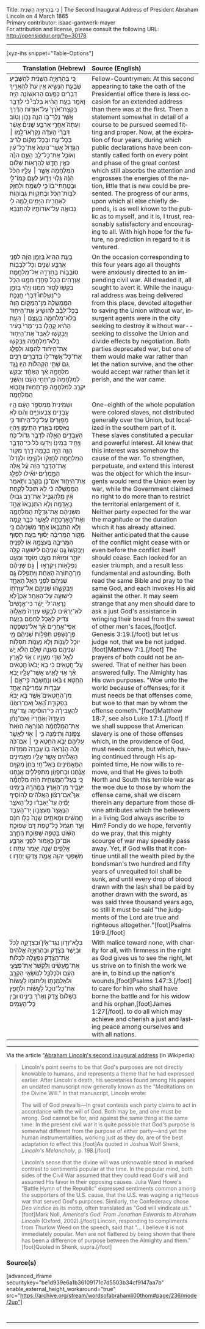 <html>
<head></head>
<body>
Title: כִּי בְּהַרְאָיָה הַשֵּׁנִית | The Second Inaugural Address of President Abraham Lincoln on 4 March 1865<br />
Primary contributor: isaac-gantwerk-mayer<br />
For attribution and license, please consult the following URL: <a href="http://opensiddur.org/?p=30178">http://opensiddur.org/?p=30178</a>
<p />
<hr />

[xyz-ihs snippet="Table-Options"]<table style="margin-left: auto; margin-right: auto;" class="draggable">
<thead><tr><th id="x" style="text-align: right;">Translation (Hebrew)</th><th style="text-align: left;">Source (English)</th></tr></thead>
<tbody>
<tr><td style="vertical-align:top;">
<div class="liturgy" lang="he">
כִּ֚י בְּהַרְאָיָ֣ה הַשֵּׁנִ֔ית לְהַשְׁבִ֖יעַ שְׁבֻעַ֣ת הַנָּשִׂ֑יא אֵ֥ין עֵת֙ לְהַאֲרִ֣יךְ דְּבָרִ֔ים כַּפַּ֥עַם הָרִאשׁוֹנָ֖ה הָיָֽה׃ וָאֹמַ֣ר בַּעֵ֣ת הַהִ֡יא בְּלִבִּי֩ כִּ֨י לְדַבֵּ֤ר בִּקְצָת־אֹ֙רֶךְ֙ עַל־אוֹד֣וֹת הַדֶּ֔רֶךְ אֲשֶׁ֖ר נֵֽלֵךְ־בּ֑וֹ הִנֵּ֖ה נָכ֥וֹן וָטֽוֹב׃ וְעַתָּה֮ אַחֲרֵ֣י אַרְבַּ֣ע שָׁנִים֒ אֲשֶׁ֗ר דִּבְרֵ֨י הָעֵדָ֜ה נִקְרְאוּ־לָ֣מוֹ ׀ בְּכׇל־עֵ֣ת וּבְכׇל־מָק֗וֹם לָרִ֨יב הַגָּד֤וֹל אֲשֶׁר־נוֹשֵׂא֙ אֶת־כׇּל־עַ֔יִן וְאוֹכֵ֖ל אֶת־כׇּל־לֵ֣ב הָעָ֑ם הִנֵּ֕ה כְּאֵ֥ין חָדָ֖שׁ לְהֵרָאֽוֹת׃ שְׁל֨וֹם הַמִּלְחָמָ֜ה אֲשֶׁ֣ר ׀ עָלָ֣יו הַכֹּ֗ל הִנֵּ֨ה גָּל֧וּי וְיָד֛וּעַ לַעַ֖ם כְּמוֹ־לִ֑י וּבָטַ֣חְתִּי־ב֔וֹ כִּ֛י לְשַׂמֵּ֥חַ וּלְחַזֵּ֖ק לִבּ֥וֹת־הַכֹּֽל׃ וּבְתִקְו֧וֹת גְּבוֹה֛וֹת לְאַחֲרִ֖ית הַיָּמִ֑ים לָ֚מָּה לִ֣י לְהִתְנַבֵּ֔א‎ נְבוּאָ֖ה עַל־אוֹדוֹתָֽיו׃
</span></div></td>
 
<td style="vertical-align:top;">
<div class="english" lang="en">
Fellow-Countrymen: At this second appearing to take the oath of the Presidential office there is less occasion for an extended address than there was at the first. Then a statement somewhat in detail of a course to be pursued seemed fitting and proper. Now, at the expiration of four years, during which public declarations have been constantly called forth on every point and phase of the great contest which still absorbs the attention and engrosses the energies of the nation, little that is new could be presented. The progress of our arms, upon which all else chiefly depends, is as well known to the public as to myself, and it is, I trust, reasonably satisfactory and encouraging to all. With high hope for the future, no prediction in regard to it is ventured.
</div></td></tr>


<tr><td style="vertical-align:top;">
<div class="liturgy" lang="he">
בַּעֵ֤ת הַהִיא֙ בַּזְּמַ֣ן הַזֶּ֔ה לִפְנֵ֖י אַרְבַּ֣ע שָׁנִ֑ים וְכׇל־לְבָב֛וֹת סוֹבְב֥וֹת בַּחֲרָדָ֖ה אֵל־מִלְחֶ֥מֶת אֶזְרָחִֽים׃ הַכֹּ֥ל פָּחֲד֖וּ מִמֶּ֑נּוּ הַכֹּ֥ל בִּקְּשׁ֖וּ לָס֥וּר מִמֶּנּֽוּ׃ וַיְהִ֗י בַּזְּמַ֣ן כִּי־נִשְׁלְחוּ֩ דִּבְרֵ֨י חֲנֻכַּ֤ת הַמֶּמְשָׁלָה֙ מִן־הַמָּק֣וֹם הַזֶּה֔ בְּכׇל־לֵבָ֕ב לְהוֹשִׁ֥יעַ אֶת־הַיִּח֖וּד בְּלֹא־מִלְחָמָ֑ה בְּעֶ֣צֶם ׀ הָעֵ֣ת הַהִ֗יא קָהֲל֤וּ בְּנֵי־מֶרִי֙ בָּעִ֔יר וַיְבַקְשׁ֤וּ לְאַבֵּד֙ אֶת־הַיִּח֣וּד בְּלֹא־מִלְחָמָ֔ה וַיְבַקְשׁ֣וּ אֶת־הַיִּח֔וּד לְהִמּ֧וֹג וּלְפַלֵּ֛ג אֶת־כׇּל־אֲשֶׁר־ל֖וֹ בִּדְבָרִ֥ים רַכִּֽים׃ גַּ֚ם שְׁתֵּ֣י הַקְּהִלּ֔וֹת הָי֥וּ נֶ֖גֶד מִלְחָמָ֑ה אַ֗ךְ הָאֶחָ֨ד יְבַקֵּ֤שׁ לְמִלְחָמָה֙ פֶּן־תְּחִ֣י הָעָ֔ם וְהַשֵּׁנִ֛י יִקְרַ֥ב לְמִלְחָמָ֖ה פֶּן־תָּמֽוּת׃ וַתָּב֖וֹא הַמִּלְחָמָֽה׃
</span></div></td>
 
<td style="vertical-align:top;">
<div class="english" lang="en">
On the occasion corresponding to this four years ago all thoughts were anxiously directed to an impending civil war. All dreaded it, all sought to avert it. While the inaugural address was being delivered from this place, devoted altogether to saving the Union without war, insurgent agents were in the city seeking to destroy it without war--seeking to dissolve the Union and divide effects by negotiation. Both parties deprecated war, but one of them would make war rather than let the nation survive, and the other would accept war rather than let it perish, and the war came.
</div></td></tr>


<tr><td style="vertical-align:top;">
<div class="liturgy" lang="he">
וּשְׁמִינִית֙ מִמִּסְפַּ֣ר הָעָ֔ם הָ֥יוּ עֲבָדִ֖ים צִבְעוֹנִיִּ֑ים וְהֵ֗ם לֹ֤א מְפֻזָּרִים֙ עַל־כׇּל־הַיִּח֔וּד כִּ֥י נֶאֶסְפ֖וּ בְּאֶ֥רֶץ הַתֵּימָֽן׃ וַיִּהְי֖וּ הָעֲבָדִ֣ים הָאֵ֑לֶּה לְדָבָ֥ר גְּדוֹל־כֹּ֖חַ וְיָחִ֥יד בְּמִינֽוֹ׃ וַיֵּדְע֣וּ כֹּ֔ל כִּי־הַדָּבָ֧ר הַזֶּ֛ה הָיָ֖ה בְּכַ֣מָּה דָּ֑רֶךְ מְק֖וֹר הַמִּלְחָמָֽה׃ לְחׇזְק֨וֹ וּלְקַיְּמ֤וֹ וּלְגׇדְלוֹ֙ אֶת־הַדָּבָ֣ר הַזֶּ֔ה עַ֨ל אֵ֚לֶּה הַמַּ֣מְרִ֔ים יוֹאִ֕ילוּ לְפַלֵּ֥ג אֶת־הַיִּח֖וּד אִם־כֵּ֣ן בִּקְרַ֑ב וַתֹּ֣אמֶר הַמֶּמְשָׁלָ֗ה כִּ֨י לֹ֤א תּוּכַל֙ לָקַ֣חַת אַ֔יִן מִ֥לְּהַגְבִּ֛יל אֶת־רַ֥ב גְּבוּל֖וֹ בָּאֲדָמָֽה׃ וְלֹ֤א הִתְנַבְּאוּ֙ אֶחָ֣ד מִשְּׁנֵיהֶ֔ם אֶת־גְּדֻלַּ֥ת הַמִּלְחָמָ֖ה וְאֶת־הַ֣אֲרָכָתָ֑הּ לַאֲשֶׁ֖ר כְּבָ֥ר קָֽמָה׃ וְלֹ֤א הִתְנַבְּאוּ֙ אֶחָ֣ד מִשְּׁנֵיהֶ֔ם כִּ֚י מְק֣וֹר הַמְּרִיבָ֔ה יָס֕וּף בַּעֵ֥ת תָּס֖וּף הַמְּרִיבָ֣ה בְּעַצְמָ֑הּ א֖וֹ לְפָנֶֽיהָ׃ וַיְבַקְשׁוּ֙ גַּ֣ם שְׁנֵיהֶ֔ם לִישׁוּעָ֥ה קַלָּ֖ה יוֹתֵ֑ר וּמִזֹּא֕ת מְעַ֥ט מוֹסָ֖ד וּמְעַ֥ט נִפְלָאֽוֹת׃ וַיִּקְרְא֣וּ ׀ גַּ֣ם שְׁנֵיהֶ֗ם מִן־הַ֤תּוֹרָה֙ הָאַחַ֔ת וַיִּתְפַּלְּלוּ֙ גַּ֣ם שְׁנֵיהֶ֔ם לִפְנֵ֥י הָאֵ֖ל הָאֶחָ֑ד וַיְבַקְשֻׁ֧הוּ שְׁנֵיהֶ֛ם אֵל־עֶזְרָת֖וֹ לִישׁוּעָ֥ה עַל־הָאַחֵֽר׃ אָכֵן֮ לֹ֣א נִ֣רְאֶה־לִי֒ יָשַׁ֗ר כִּי־אֲנָשִׁים֩ לֹא־יְרֵאִ֨ים לְבַקֵּ֤שׁ עֶזְרָה֙ מֵאֱל֣וֹהַּ צַדִּ֔יק לֶאֱכֹ֣ל לַחְמָ֔ם בְּזֵעַ֖ת אַפֵּי־אֲחֵרִ֑ים אַ֕ךְ אַל־נִשְׁפֹּ֖טָה פֶּן־נִשָּׁפֵֽט׃ תְּפִלּ֣וֹת שְׁנֵיהֶ֔ם מִ֥י יוּכַ֖ל לַעֲנ֑וֹת וְלֹ֧א נַעֲנ֛וֹת תְּפִלּ֥וֹת שְׁנֵיהֶ֖ם מְעַנֶּ֥ה שָׁלֵֽם׃ הַלֹּ֕א יֵ֛שׁ לְאֵ֥ל שַׁדַּ֖י מְעָנָֽיו׃    ׆ א֥וֹי לָאָ֖רֶץ עַל־חֲטָאִֽים׃ כִּ֨י בֹ֤א יָבֹ֙אוּ֙ חֲטָאִ֔ים אַ֕ךְ א֧וֹי לָאִ֛ישׁ אֲשֶׁר־עָלָ֖יו יָבֹ֥א הַחֵֽטְא׃ ׆ּ  בֹּ֨אוּ וְנֶחֶשְׁבָ֜ה כִּי־אִ֣ם ׀ עַבְד֣וּת עַמֵּרִיקָ֗ה אֶחָ֣ד מִן־הַחֲטָאִים֮ אֲשֶׁ֣ר בֹּ֣א יָבֹא֒ בִּפְקוּדַ֣ת הָּ֠אֵל וְאִם־רְצוֹנ֨וֹ לְהַעֲבִירָ֜הּ כִּי־הוֹסִ֗יפָה עַד־עֵ֣ת מוֹעֲדָהּ֮ וְאַחֲרָיו֒ וְאִם־נָתַ֗ן אֶת־הַמִּלְחָמָ֨ה הַנּוֹרָאָ֤ה הַזֹּאת֙ צָפ֣וֹנָה וְתֵימָ֔נָה כִּ֧י ׀ א֛וֹי לַאֲשֶׁ֥ר עֲלֵיהֶ֖ם יָבֹ֣א הַחֵ֑טְא כִּ֣י ׀ אִם־כֹּה וָכֹ֗ה הֲנִ֨רְאֶה ב֤וֹ עֲבֵרָה֙ מִמִּדּ֣וֹת הָאֱלֹהִ֔ים אֲשֶׁ֛ר עָלָ֥יו מַאֲמִינִ֖ים הַמַּאֲמִינִ֥ים בְּאֵל־חַֽי׃ בְּחֵן֙ מְקַוִּ֣ים אֲנַ֔חְנוּ וּבְחִפָּז֖וֹן מִתְפַּלְּלִ֣ים אֲנַ֑חְנוּ כִּ֚י בַּֽעַל־הַמַּשְׁחִ֣ית הַזֶּ֔ה מִלְחָמָ֕ה יַעֲבִ֥יר מִן־הָאָ֖רֶץ בִּמְהֵרָ֥ה בְיָמֵֽינוּ׃ אַךְ֩ אִם־רְצ֨וֹן הָאֱלֹהִ֜ים לְהוֹסִ֣יף יָמֶ֗יהָ עַד֩ יֵאָבְד֨וּ כׇּל־הָאֹצָ֤ר הַנֶּאֱצָר֙ מֵעִצְּב֣וֹן יָד־הָעֶ֔בֶד חֲמִשִּׁ֨ים וּמָאתַ֤יִם שָׁנָה֙ כֻּלּ֣וֹ חִנָּ֔ם וְעַ֣ד תִּגְמֹ֗ל כׇּל־טִ֥פַּת דָּם֙ שְׁפוּכַ֣ת הַשּׁ֔וֹט בְּטִפָּ֖ה שְׁפוּכַ֣ת הֶחָ֑רֶב אִם־כֵּן֙ כָּאָמ֔וּר לִפְנֵ֥י אַרְבַּ֛ע אֲלָפִ֥ים שָׁנָ֖ה יֵאָ֥מֵר עַֽתָּה׃  ׆ּ מִשְׁפְּטֵ֥י יְהוָ֖ה אֱמֶ֑ת צָדְק֖וּ יַחְדָּֽו׃ ׆ּ
</span></div></td>
 
<td style="vertical-align:top;">
<div class="english" lang="en">
One-eighth of the whole population were colored slaves, not distributed generally over the Union, but localized in the southern part of it. These slaves constituted a peculiar and powerful interest. All knew that this interest was somehow the cause of the war. To strengthen, perpetuate, and extend this interest was the object for which the insurgents would rend the Union even by war, while the Government claimed no right to do more than to restrict the territorial enlargement of it. Neither party expected for the war the magnitude or the duration which it has already attained. Neither anticipated that the cause of the conflict might cease with or even before the conflict itself should cease. Each looked for an easier triumph, and a result less fundamental and astounding. Both read the same Bible and pray to the same God, and each invokes His aid against the other. It may seem strange that any men should dare to ask a just God's assistance in wringing their bread from the sweat of other men's faces,[foot]cf. Genesis 3:19.[/foot] but let us judge not, that we be not judged.[foot]Matthew 7:1.[/foot] The prayers of both could not be answered. That of neither has been answered fully. The Almighty has His own purposes. "Woe unto the world because of offenses; for it must needs be that offenses come, but woe to that man by whom the offense cometh."[foot]Matthew 18:7, see also Luke 17:1.[/foot] If we shall suppose that American slavery is one of those offenses which, in the providence of God, must needs come, but which, having continued through His appointed time, He now wills to remove, and that He gives to both North and South this terrible war as the woe due to those by whom the offense came, shall we discern therein any departure from those divine attributes which the believers in a living God always ascribe to Him? Fondly do we hope, fervently do we pray, that this mighty scourge of war may speedily pass away. Yet, if God wills that it continue until all the wealth piled by the bondsman's two hundred and fifty years of unrequited toil shall be sunk, and until every drop of blood drawn with the lash shall be paid by another drawn with the sword, as was said three thousand years ago, so still it must be said "the judgments of the Lord are true and righteous altogether."[foot]Psalms 19:9.[/foot]
</div></td></tr>


<tr><td style="vertical-align:top;">
<div class="liturgy" lang="he">
בְּלֹ֣א־זְד֣וֹן נֶגֶד־אַ֮יִן֮ וּבִצְדָקָ֣ה לַכֹּל֒ וּבְיֹ֣שֶׁר בְּצֶ֗דֶק וּבְהַרְאָיָ֤ה אֱלֹהִים֙ אֶת־הַצֶּ֔דֶק נִפְעָ֤לָה לְכַלּוֹת֨ אֶת־מַ֣עֲשֵׂ֔ינוּ וְלִקְשֹׁר֙ אֶת־פִּצְעֵ֣י הָעָ֔ם וּלְכַלְכֵּ֛ל לְנוֹשְׂאֵ֥י הַקְּרָ֖ב וּלְאַלְמְנָת֣וֹ וְלִיתוֹמ֑וֹ לַעֲשׂוֹת֙ אֶת־כׇּל־נוּכַ֣ל לַעֲשׂ֔וֹת וּלְחָפֵ֤ץ בְּשָׁלוֹם֙ צֶ֣דֶק וְאָרֹ֔ךְ בֵּינֵ֖ינוּ וּבֵ֥ין כׇּל־הֶעָמִֽים׃
</span></div></td>
 
<td style="vertical-align:top;">
<div class="english" lang="en">
With malice toward none, with charity for all, with firmness in the right as God gives us to see the right, let us strive on to finish the work we are in, to bind up the nation's wounds,[foot]Psalms 147:3.[/foot] to care for him who shall have borne the battle and for his widow and his orphan,[foot]James 1:27[/foot]. to do all which may achieve and cherish a just and lasting peace among ourselves and with all nations.
</div></td></tr>
</tbody></table>

<hr />

Via the article "<a href="https://en.wikipedia.org/wiki/Abraham_Lincoln%27s_second_inaugural_address">Abraham Lincoln's second inaugural address</a> (in Wikipedia):

<blockquote>
Lincoln's point seems to be that God's purposes are not directly knowable to humans, and represents a theme that he had expressed earlier. After Lincoln's death, his secretaries found among his papers an undated manuscript now generally known as the "Meditations on the Divine Will." In that manuscript, Lincoln wrote:

The will of God prevails—In great contests each party claims to act in accordance with the will of God. Both may be, and one must be wrong. God cannot be for, and against the same thing at the same time. In the present civil war it is quite possible that God's purpose is somewhat different from the purpose of either party—and yet the human instrumentalities, working just as they do, are of the best adaptation to effect this.[foot]As quoted in Joshua Wolf Shenk, <em>Lincoln's Melancholy</em>, p. 198.[/foot]

Lincoln's sense that the divine will was unknowable stood in marked contrast to sentiments popular at the time. In the popular mind, both sides of the Civil War assumed that they could read God's will and assumed His favor in their opposing causes. Julia Ward Howe's "Battle Hymn of the Republic" expressed sentiments common among the supporters of the U.S. cause, that the U.S. was waging a righteous war that served God's purposes. Similarly, the Confederacy chose <em>Deo vindice</em> as its motto, often translated as "God will vindicate us."[foot]Mark Noll, <em>America's God: From Jonathan Edwards to Abraham Lincoln</em> (Oxford, 2002).[/foot] Lincoln, responding to compliments from Thurlow Weed on the speech, said that "... I believe it is not immediately popular. Men are not flattered by being shown that there has been a difference of purpose between the Almighty and them."[foot]Quoted in Shenk, supra.[/foot]
</blockquote>

<h3>Source(s)</h3>

[advanced_iframe securitykey="be1d939e6a1b36109171c7d5503b34cf9147aa7b" enable_external_height_workaround="true" src="https://archive.org/stream/wordsofabrahamli00thom#page/236/mode/2up"]

&nbsp;

<hr />

&nbsp;
</body>
</html>